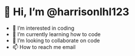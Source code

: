 # 👋 Hi, I’m @harrisonlhl123
- 👀 I’m interested in coding
- 🌱 I’m currently learning how to code
- 💞️ I’m looking to collaborate on code
- 📫 How to reach me email

<!---
harrisonlhl123/harrisonlhl123 is a ✨ special ✨ repository because its `README.md` (this file) appears on your GitHub profile.
You can click the Preview link to take a look at your changes.
--->
